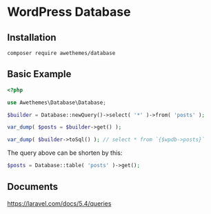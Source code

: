 WordPress Database
==================

## Installation

```
composer require awethemes/database
```

## Basic Example

```php
<?php

use Awethemes\Database\Database;

$builder = Database::newQuery()->select( '*' )->from( 'posts' );

var_dump( $posts = $builder->get() );

var_dump( $builder->toSql() ); // select * from `{$wpdb->posts}`
```

The query above can be shorten by this:

```php
$posts = Database::table( 'posts' )->get();
```
## Documents

https://laravel.com/docs/5.4/queries
